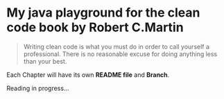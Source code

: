 # My java playground for the clean code book by Robert C.Martin

> Writing clean code is what you must do in order to call yourself a professional. There is no reasonable excuse for doing anything less than your best.


Each Chapter will have its own **README file** and **Branch**.


Reading in progress...